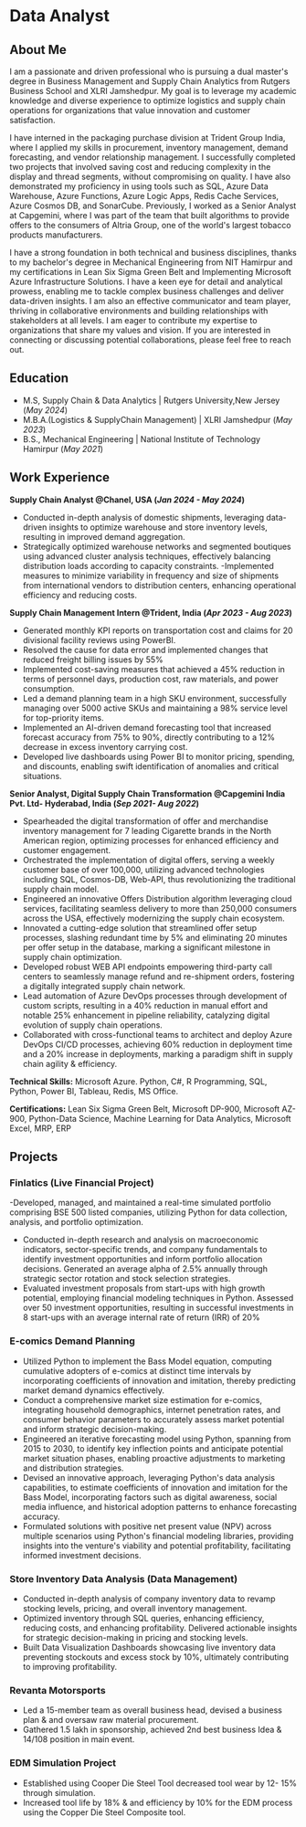 # Data Analyst

## About Me
I am a passionate and driven professional who is pursuing a dual master's degree in Business Management and Supply Chain Analytics from Rutgers Business School and XLRI Jamshedpur. My goal is to leverage my academic knowledge and diverse experience to optimize logistics and supply chain operations for organizations that value innovation and customer satisfaction.

I have interned in the packaging purchase division at Trident Group India, where I applied my skills in procurement, inventory management, demand forecasting, and vendor relationship management. I successfully completed two projects that involved saving cost and reducing complexity in the display and thread segments, without compromising on quality. I have also demonstrated my proficiency in using tools such as SQL, Azure Data Warehouse, Azure Functions, Azure Logic Apps, Redis Cache Services, Azure Cosmos DB, and SonarCube. Previously, I worked as a Senior Analyst at Capgemini, where I was part of the team that built algorithms to provide offers to the consumers of Altria Group, one of the world's largest tobacco products manufacturers. 

I have a strong foundation in both technical and business disciplines, thanks to my bachelor's degree in Mechanical Engineering from NIT Hamirpur and my certifications in Lean Six Sigma Green Belt and Implementing Microsoft Azure Infrastructure Solutions. I have a keen eye for detail and analytical prowess, enabling me to tackle complex business challenges and deliver data-driven insights. I am also an effective communicator and team player, thriving in collaborative environments and building relationships with stakeholders at all levels. I am eager to contribute my expertise to organizations that share my values and vision. If you are interested in connecting or discussing potential collaborations, please feel free to reach out.

## Education
- M.S, Supply Chain & Data Analytics          | Rutgers University,New Jersey (_May 2024_)								       		
- M.B.A.(Logistics & SupplyChain Management)  | XLRI Jamshedpur (_May 2023_)	 			        		
- B.S., Mechanical Engineering                | National Institute of Technology Hamirpur (_May 2021_)

## Work Experience
**Supply Chain Analyst @Chanel, USA  (_Jan 2024 - May 2024_)**
- Conducted in-depth analysis of domestic shipments, leveraging data-driven insights to optimize warehouse and store inventory levels, resulting in improved demand aggregation.
- Strategically optimized warehouse networks and segmented boutiques using advanced cluster analysis techniques, effectively balancing distribution loads according to capacity constraints.
-Implemented measures to minimize variability in frequency and size of shipments from international vendors to distribution centers, enhancing operational efficiency and reducing costs.

**Supply Chain Management Intern @Trident, India  (_Apr 2023 - Aug 2023_)**
-	Generated monthly KPI reports on transportation cost and claims for 20 divisional facility reviews using PowerBI.
-	Resolved the cause for data error and implemented changes that reduced freight billing issues by 55%
-	Implemented cost-saving measures that achieved a 45% reduction in terms of personnel days, production cost, raw materials, and power consumption.
-	Led a demand planning team in a high SKU environment, successfully managing over 5000 active SKUs and maintaining a 98% service level for top-priority items.
-	Implemented an AI-driven demand forecasting tool that increased forecast accuracy from 75% to 90%, directly contributing to a 12% decrease in excess inventory carrying cost.
-	Developed live dashboards using Power BI to monitor pricing, spending, and discounts, enabling swift identification of anomalies and critical situations.

**Senior Analyst, Digital Supply Chain Transformation @Capgemini India Pvt. Ltd- Hyderabad, India  (_Sep 2021- Aug 2022_)**
- Spearheaded the digital transformation of offer and merchandise inventory management for 7 leading Cigarette brands in the North American region, optimizing processes for enhanced efficiency and customer engagement.
- Orchestrated the implementation of digital offers, serving a weekly customer base of over 100,000, utilizing advanced technologies including SQL, Cosmos-DB, Web-API, thus revolutionizing the traditional supply chain model.
- Engineered an innovative Offers Distribution algorithm leveraging cloud services, facilitating seamless delivery to more than 250,000 consumers across the USA, effectively modernizing the supply chain ecosystem.
- Innovated a cutting-edge solution that streamlined offer setup processes, slashing redundant time by 5% and eliminating 20 minutes per offer setup in the database, marking a significant milestone in supply chain optimization.
- Developed robust WEB API endpoints empowering third-party call centers to seamlessly manage refund and re-shipment orders, fostering a digitally integrated supply chain network.
- Lead automation of Azure DevOps processes through development of custom scripts, resulting in a 40% reduction in manual effort and notable 25% enhancement in pipeline reliability, catalyzing digital evolution of supply chain operations.
- Collaborated with cross-functional teams to architect and deploy Azure DevOps CI/CD processes, achieving 60% reduction in deployment time and a 20% increase in deployments, marking a paradigm shift in supply chain agility & efficiency.

**Technical Skills:** Microsoft Azure. Python, C#, R Programming, SQL, Python, Power BI, Tableau, Redis, MS Office.

**Certifications:** Lean Six Sigma Green Belt, Microsoft DP-900, Microsoft AZ-900, Python-Data Science, Machine Learning for Data Analytics, Microsoft Excel, MRP, ERP

## Projects
### Finlatics (Live Financial Project)
-Developed, managed, and maintained a real-time simulated portfolio comprising BSE 500 listed companies, utilizing Python for data collection, analysis, and portfolio optimization.
- Conducted in-depth research and analysis on macroeconomic indicators, sector-specific trends, and company fundamentals to identify investment opportunities and inform portfolio allocation decisions. Generated an average alpha of 2.5% annually through strategic sector rotation and stock selection strategies.
- Evaluated investment proposals from start-ups with high growth potential, employing financial modeling techniques in Python. Assessed over 50 investment opportunities, resulting in successful investments in 8 start-ups with an average internal rate of return (IRR) of 20%


### E-comics Demand Planning
- Utilized Python to implement the Bass Model equation, computing cumulative adopters of e-comics at distinct time intervals by incorporating coefficients of innovation and imitation, thereby predicting market demand dynamics effectively.
- Conduct a comprehensive market size estimation for e-comics, integrating household demographics, internet penetration rates, and consumer behavior parameters to accurately assess market potential and inform strategic decision-making.
- Engineered an iterative forecasting model using Python, spanning from 2015 to 2030, to identify key inflection points and anticipate potential market situation phases, enabling proactive adjustments to marketing and distribution strategies.
- Devised an innovative approach, leveraging Python's data analysis capabilities, to estimate coefficients of innovation and imitation for the Bass Model, incorporating factors such as digital awareness, social media influence, and historical adoption patterns to enhance forecasting accuracy.
- Formulated solutions with positive net present value (NPV) across multiple scenarios using Python's financial modeling libraries, providing insights into the venture's viability and potential profitability, facilitating informed investment decisions.

### Store Inventory Data Analysis (Data Management) 
- Conducted in-depth analysis of company inventory data to revamp stocking levels, pricing, and overall inventory management.
- Optimized inventory through SQL queries, enhancing efficiency, reducing costs, and enhancing profitability. Delivered actionable insights for strategic decision-making in pricing and stocking levels.
- Built Data Visualization Dashboards showcasing live inventory data preventing stockouts and excess stock by 10%, ultimately contributing to improving profitability.

### Revanta Motorsports 
- Led a 15-member team as overall business head, devised a business plan & and oversaw raw material procurement.
- Gathered 1.5 lakh in sponsorship, achieved 2nd best business Idea & 14/108 position in main event.

### EDM Simulation Project
- Established using Cooper Die Steel Tool decreased tool wear by 12- 15% through simulation.
- Increased tool life by 18% & and efficiency by 10% for the EDM process using the Copper Die Steel Composite tool.


